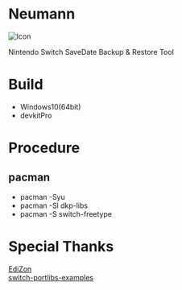 # Neumann
![Icon](https://github.com/turtle-insect/Neumann/blob/master/icon.jpg)

Nintendo Switch SaveDate Backup &amp; Restore Tool

# Build
* Windows10(64bit)
* devkitPro

# Procedure
## pacman
* pacman -Syu
* pacman -Sl dkp-libs
* pacman -S switch-freetype

# Special Thanks
[EdiZon](https://github.com/thomasnet-mc/EdiZon)  
[switch-portlibs-examples](https://github.com/switchbrew/switch-portlibs-examples)
